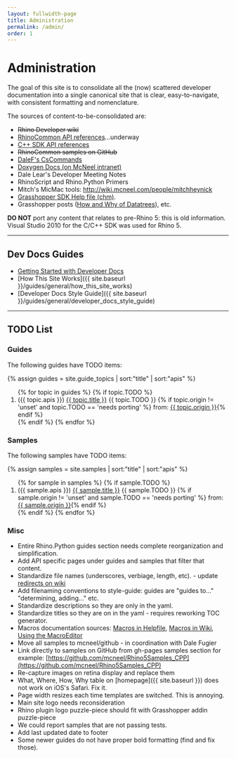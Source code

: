 ```yaml
---
layout: fullwidth-page
title: Administration
permalink: /admin/
order: 1
---
```


# Administration

The goal of this site is to consolidate all the (now) scattered developer documentation into a single canonical site that is clear, easy-to-navigate, with consistent formatting and nomenclature.

The sources of content-to-be-consolidated are:

- <strike>Rhino Developer wiki</strike>
- [RhinoCommon API references](http://4.rhino3d.com/5/rhinocommon/)...underway
- [C++ SDK API references](http://4.rhino3d.com/5/rhinocppsdk/idx.html)
- <strike>RhinoCommon samples on GitHub</strike>
- [DaleF's CsCommands](https://github.com/dalefugier/SampleCsCommands/)
- [Doxygen Docs (on McNeel intranet)](http://phab.mcneel.com/docs/rhino/6/rhinocommon/)
- Dale Lear's Developer Meeting Notes
- RhinoScript and Rhino.Python Primers
- Mitch's MicMac tools: http://wiki.mcneel.com/people/mitchheynick
- [Grasshopper SDK Help file (chm)](http://s3.amazonaws.com/files.na.mcneel.com/grasshopper/1.0/docs/en/GrasshopperSDK.chm).
- Grasshopper posts ([How and Why of Datatrees](http://www.grasshopper3d.com/forum/topics/the-why-and-how-of-data-trees)), etc.

**DO NOT** port any content that relates to pre-Rhino 5: this is old information.  Visual Studio 2010 for the C/C++ SDK was used for Rhino 5.

---

## Dev Docs Guides

- [Getting Started with Developer Docs](https://github.com/mcneel/developer-rhino3d-com/blob/gh-pages/README.md)
- [How This Site Works]({{ site.baseurl }}/guides/general/how_this_site_works)
- [Developer Docs Style Guide]({{ site.baseurl }}/guides/general/developer_docs_style_guide)

---

## TODO List

### Guides

The following guides have TODO items:

{% assign guides = site.guide_topics | sort:"title" | sort:"apis" %}
<div class="trigger">
  <ol>
  {% for topic in guides %}
    {% if topic.TODO %}
      <li>
        ({{ topic.apis }}) <a class="page-link" href="{{ topic.url | prepend: site.baseurl }}">{{ topic.title }}</a> {{ topic.TODO }} {% if topic.origin != 'unset' and topic.TODO == 'needs porting' %} from: <a href="{{ topic.origin }}">{{ topic.origin }}</a>{% endif %}
      </li>
    {% endif %}
  {% endfor %}
  </ol>
</div>

### Samples

The following samples have TODO items:

{% assign samples = site.samples | sort:"title" | sort:"apis" %}
<div class="trigger">
  <ol>
  {% for sample in samples %}
    {% if sample.TODO %}
      <li>
        ({{ sample.apis }}) <a class="page-link" href="{{ sample.url | prepend: site.baseurl }}">{{ sample.title }}</a>  {{ sample.TODO }} {% if sample.origin != 'unset'  and sample.TODO == 'needs porting' %} from: <a href="{{ sample.origin }}">{{ sample.origin }}</a>{% endif %}
    </li>
    {% endif %}
  {% endfor %}
  </ol>
</div>

### Misc

- Entire Rhino.Python guides section needs complete reorganization and simplification.
- Add API specific pages under guides and samples that filter that content.
- Standardize file names (underscores, verbiage, length, etc). - update [redirects on wiki](https://wiki.mcneel.com/homepage?do=admin&page=redirect)
- Add filenaming conventions to style-guide: guides are "guides to..." "determining, adding..." etc.
- Standardize descriptions so they are only in the yaml.
- Standardize titles so they are on in the yaml - requires reworking TOC generator.
- Macros documentation sources: [Macros in Helpfile](http://docs.mcneel.com/rhino/5/help/en-us/information/rhinoscripting.htm), [Macros in Wiki](http://wiki.mcneel.com/rhino/basicmacros), [Using the MacroEditor](http://wiki.mcneel.com/developer/macroscriptsetup)
- Move all samples to mcneel/github - in coordination with Dale Fugier
- Link directly to samples on GitHub from gh-pages samples section for example: [https://github.com/mcneel/Rhino5Samples_CPP](https://github.com/mcneel/Rhino5Samples_CPP)
- Re-capture images on retina display and replace them
- What, Where, How, Why table on [homepage]({{ site.baseurl }}) does not work on iOS's Safari.  Fix it.
- Page width resizes each time templates are switched.  This is annoying.
- Main site logo needs reconsideration
- Rhino plugin logo puzzle-piece should fit with Grasshopper addin puzzle-piece
- We could report samples that are not passing tests.
- Add last updated date to footer
- Some newer guides do not have proper bold formatting (find and fix those).
